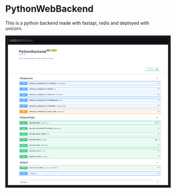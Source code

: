# PythonWebBackend
<p> This is a python backend made with fastapi, redis and deployed with uvicorn. </p>
<img src="pythonBackend/assets/fastapi_docs.png" width=800 border="8px solid red"/>


